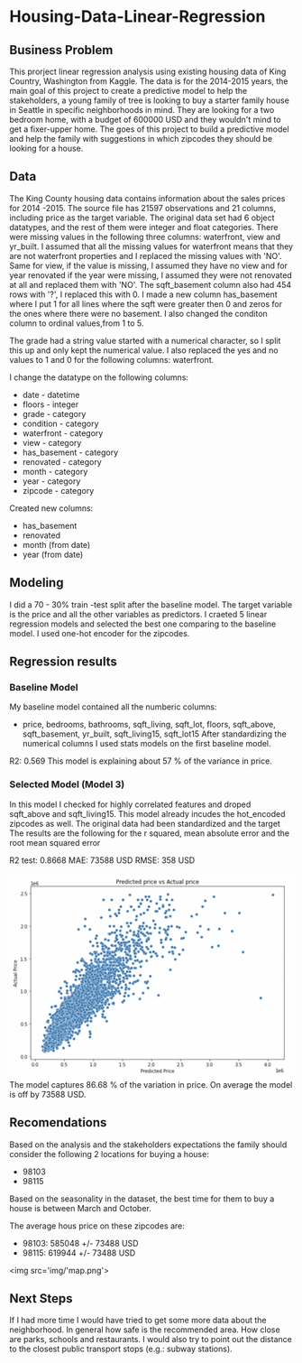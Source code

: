 # Housing-Data-Linear-Regression

## Business Problem
This prorject linear regression analysis using existing housing data of King Country, Washington from Kaggle. The data is for the 2014-2015 years, the main goal of this project to create a predictive model to help the stakeholders, a young family of tree is looking to buy a starter family house in Seattle in specific neighborhoods in mind. They are looking for a two bedroom home, with a budget of 600000 USD and they wouldn't mind to get a fixer-upper home. The goes of this project to build a predictive model and help the family with suggestions in which zipcodes they should be looking for a house. 

## Data
The King County housing data contains information about the sales prices for 2014 -2015. The source file has 21597 observations and 21 columns, including price as the target variable.
The original data set had 6 object datatypes, and the rest of them were integer and float categories.
There were missing values in the following three columns: waterfront, view and yr_built.
I assumed that all the missing values for waterfront means that they are not waterfront properties and I replaced the missing values with 'NO'. Same for view, if the value is missing, I assumed they have no view and for year renovated if the year were missing, I assumed they were not renovated at all and replaced them with 'NO'. 
The sqft_basement column also had 454 rows with '?', I replaced this with 0. I made a new column has_basement where I put 1 for all lines where the sqft were greater then 0 and zeros for the ones where there were no basement.
I also changed the conditon column to ordinal values,from 1 to 5. 

The grade had a string value started with a numerical character, so I split this up and only kept the numerical value.
I also replaced the yes and no values to 1 and 0 for the following columns: waterfront.

I change the datatype on the following columns:
- date - datetime
- floors - integer
- grade - category
- condition - category
- waterfront - category
- view - category
- has_basement - category
- renovated - category
- month - category
- year - category
- zipcode - category

Created new columns:
- has_basement
- renovated
- month (from date)
- year (from date)


## Modeling
I did a 70 - 30% train -test split after the baseline model. The target variable is the price and all the other variables as predictors. I craeted 5 linear regression models and selected the best one comparing to the baseline model. I used one-hot encoder for the zipcodes. 

## Regression results
### Baseline Model
My baseline model contained all the numberic columns:
- price, bedrooms, bathrooms, sqft_living, sqft_lot, floors, sqft_above, sqft_basement, yr_built, sqft_living15, sqft_lot15
After standardizing the numerical columns I used stats models on the first baseline model.

R2: 0.569
This model is explaining about 57 % of the variance in price.

### Selected Model (Model 3)
In this model I checked for highly correlated features and droped sqft_above and sqft_living15. This model already incudes the hot_encoded zipcodes as well. The original data had been standardized and the target 
The results are the following for the r squared, mean absolute error and the root mean squared error

R2 test: 0.8668
MAE: 73588 USD
RMSE: 358 USD

<img src= 'img/pred_vs_actual.png'>
The model captures 86.68 % of the variation in price. 
On average the model is off by 73588 USD.

## Recomendations
Based on the analysis and the stakeholders expectations the family should consider the following 2 locations for buying a house:
- 98103
- 98115

Based on the seasonality in the dataset, the best time for them to buy a house is between March and October. 

The average hous price on these zipcodes are:
- 98103: 585048 +/- 73488 USD
- 98115: 619944 +/- 73488 USD

<img src='img/'map.png'>

## Next Steps
If I had more time I would have tried to get some more data about the neighborhood. In general how safe is the recommended area. How close are parks, schools and restaurants. I would also try to point out the distance to the closest public transport stops (e.g.: subway stations).


